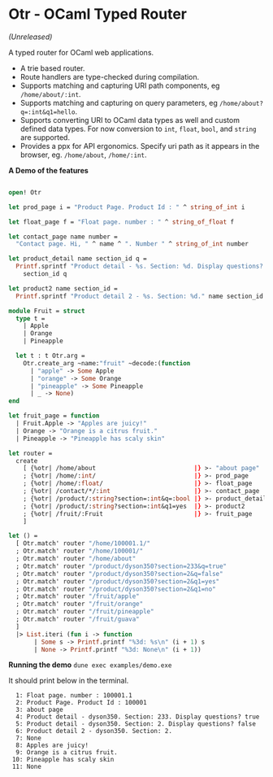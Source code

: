 # Otr - OCaml Typed Router 
*(Unreleased)*

A typed router for OCaml web applications. 

- A trie based router.
- Route handlers are type-checked during compilation.
- Supports matching and capturing URI path components, eg `/home/about/:int`.
- Supports matching and capturing on query parameters, eg `/home/about?q=:int&q1=hello`.
- Supports converting URI to OCaml data types as well and custom defined data types. For now conversion to `int`, `float`, `bool`, and `string` are supported. 
- Provides a ppx for API ergonomics. Specify uri path as it appears in the browser, eg. `/home/about`, `/home/:int`.

__A Demo of the features__

```ocaml

open! Otr

let prod_page i = "Product Page. Product Id : " ^ string_of_int i

let float_page f = "Float page. number : " ^ string_of_float f

let contact_page name number =
  "Contact page. Hi, " ^ name ^ ". Number " ^ string_of_int number

let product_detail name section_id q =
  Printf.sprintf "Product detail - %s. Section: %d. Display questions? %b" name
    section_id q

let product2 name section_id =
  Printf.sprintf "Product detail 2 - %s. Section: %d." name section_id

module Fruit = struct
  type t =
    | Apple
    | Orange
    | Pineapple

  let t : t Otr.arg =
    Otr.create_arg ~name:"fruit" ~decode:(function
      | "apple" -> Some Apple
      | "orange" -> Some Orange
      | "pineapple" -> Some Pineapple
      | _ -> None)
end

let fruit_page = function
  | Fruit.Apple -> "Apples are juicy!"
  | Orange -> "Orange is a citrus fruit."
  | Pineapple -> "Pineapple has scaly skin"

let router =
  create
    [ {%otr| /home/about                           |} >- "about page"
    ; {%otr| /home/:int/                           |} >- prod_page
    ; {%otr| /home/:float/                         |} >- float_page
    ; {%otr| /contact/*/:int                       |} >- contact_page
    ; {%otr| /product/:string?section=:int&q=:bool |} >- product_detail
    ; {%otr| /product/:string?section=:int&q1=yes  |} >- product2
    ; {%otr| /fruit/:Fruit                         |} >- fruit_page
    ]

let () =
  [ Otr.match' router "/home/100001.1/"
  ; Otr.match' router "/home/100001/"
  ; Otr.match' router "/home/about"
  ; Otr.match' router "/product/dyson350?section=233&q=true"
  ; Otr.match' router "/product/dyson350?section=2&q=false"
  ; Otr.match' router "/product/dyson350?section=2&q1=yes"
  ; Otr.match' router "/product/dyson350?section=2&q1=no"
  ; Otr.match' router "/fruit/apple"
  ; Otr.match' router "/fruit/orange"
  ; Otr.match' router "/fruit/pineapple"
  ; Otr.match' router "/fruit/guava"
  ]
  |> List.iteri (fun i -> function
       | Some s -> Printf.printf "%3d: %s\n" (i + 1) s
       | None -> Printf.printf "%3d: None\n" (i + 1))

```
__Running the demo__
```dune exec examples/demo.exe```

It should print below in the terminal.
```
  1: Float page. number : 100001.1
  2: Product Page. Product Id : 100001
  3: about page
  4: Product detail - dyson350. Section: 233. Display questions? true
  5: Product detail - dyson350. Section: 2. Display questions? false
  6: Product detail 2 - dyson350. Section: 2.
  7: None
  8: Apples are juicy!
  9: Orange is a citrus fruit.
 10: Pineapple has scaly skin
 11: None

```
